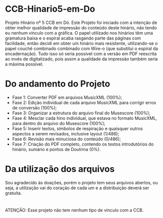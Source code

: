 # CCB-Hinario5-em-Do
Projeto Hinário nº 5 CCB em Dó.
Este Projeto foi iniciado com a intenção de obter melhor qualidade de impressão do conteúdo deste hinário, não tendo eu nenhum vínculo com a gráfica.
O papel utilizado nos hinários têm uma gramatura baixa e o espiral acaba rasgando parte das páginas com facilidade, então decidi em obter um hinário mais resistente, utilizando-se o papel couchê combinado combinado com Wire-o (que substitui o espiral da encadernação).
Tudo isso só seria possível com a versão em PDF reescrita ao invés de digitalizado, pois assim a qualidade da impressão também seria a máxima possível.
# Do andamento do Projeto
- Fase 1: Converter PDF em arquivos MusicXML (100%);
- Fase 2: Edição individual de cada arquivo MusicXML para corrigir erros de conversão (100%);
- Fase 3: Organizar a estrutura do arquivo final do Musescore (100%);
- Fase 4: Mesclar cada hino individual, que estava no formato MusicXML, para dentro do arquivo do Musescore (100%);
- Fase 5: Inserir textos, símbolos de respiração e quaisquer outros aspectos a serem revisados, inclusive layout (1/486);
- Fase 6: Revisão mais minuciosa do conteúdo (0/486);
- Fase 7: Criação do PDF completo, contendo os textos introdutórios do hinário, sumário e pontos de Doutrina (0%).
# Da utilização dos arquivos
Sou agradecido às doações, porém o projeto tem seus arquivos abertos, ou seja, a utilização vai do coração de cada um e a distribuição deverá ser gratuíta.
#
ATENÇÃO: Esse projeto não tem nenhum tipo de vínculo com a CCB.
